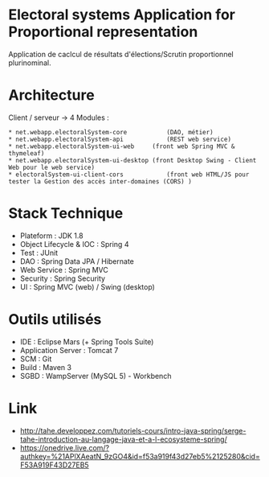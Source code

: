 # Electoral systems Application for Proportional representation

Application de caclcul de résultats d'élections/Scrutin proportionnel plurinominal.

# Architecture

Client / serveur -> 4 Modules  :

	* net.webapp.electoralSystem-core			(DAO, métier)
	* net.webapp.electoralSystem-api			(REST web service)
	* net.webapp.electoralSystem-ui-web		(front web Spring MVC & thymeleaf)
	* net.webapp.electoralSystem-ui-desktop	(front Desktop Swing - Client Web pour le web service)
	* electoralSystem-ui-client-cors			(front web HTML/JS pour tester la Gestion des accès inter-domaines (CORS) )
	
# Stack Technique

* Plateform : JDK 1.8
* Object Lifecycle & IOC : Spring 4
* Test : JUnit
* DAO : Spring Data JPA / Hibernate
* Web Service : Spring MVC
* Security	: Spring Security
* UI : Spring MVC (web) / Swing (desktop)

# Outils utilisés

* IDE : Eclipse Mars (+ Spring Tools Suite)
* Application Server : Tomcat 7
* SCM : Git
* Build : Maven 3
* SGBD : WampServer (MySQL 5) - Workbench

# Link

* http://tahe.developpez.com/tutoriels-cours/intro-java-spring/serge-tahe-introduction-au-langage-java-et-a-l-ecosysteme-spring/
* https://onedrive.live.com/?authkey=%21APlXAeatN_9zGO4&id=f53a919f43d27eb5%2125280&cid=F53A919F43D27EB5
	